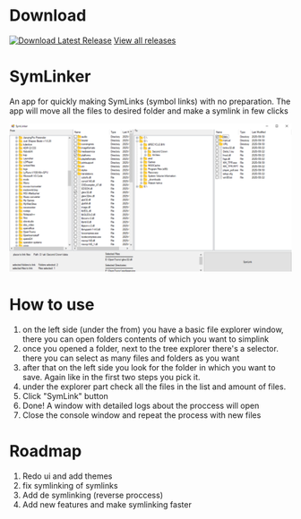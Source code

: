 # Download
[![Download Latest Release](https://img.shields.io/badge/Download-Latest--Version-blue?style=for-the-badge&logo=github)](https://github.com/sanscross/SymLinker/releases/download/latest/SymLinker.exe)
[View all releases](https://github.com/sanscross/SymLinker/releases)

# SymLinker
An app for quickly making SymLinks (symbol links) with no preparation. The app will move all the files to desired folder and make a symlink in few clicks

![Screenshot of the first app](ver1screen.png)

# How to use
1. on the left side (under the from) you have a basic file explorer window, there you can open folders contents of which you want to simplink
2. once you opened a folder, next to the tree explorer there's a selector. there you can select as many files and folders as you want
3. after that on the left side you look for the folder in which you want to save. Again like in the first two steps you pick it.
4. under the explorer part check all the files in the list and amount of files.
5. Click "SymLink" button
6. Done! A window with detailed logs about the proccess will open
7. Close the console window and repeat the process with new files

# Roadmap
1. Redo ui and add themes
2. fix symlinking of symlinks
3. Add de symlinking (reverse proccess)
4. Add new features and make symlinking faster
